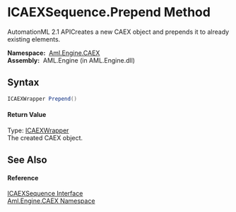 ICAEXSequence.Prepend Method
============================
AutomationML 2.1 APICreates a new CAEX object and prepends it to already existing elements.

  **Namespace:**  [Aml.Engine.CAEX][1]  
  **Assembly:**  AML.Engine (in AML.Engine.dll)

Syntax
------

```csharp
ICAEXWrapper Prepend()
```

#### Return Value
Type: [ICAEXWrapper][2]  
The created CAEX object.

See Also
--------

#### Reference
[ICAEXSequence Interface][3]  
[Aml.Engine.CAEX Namespace][1]  

[1]: ../README.md
[2]: ../ICAEXWrapper/README.md
[3]: README.md
[4]: https://www.automationml.org
[5]: ../../icons/logoShade.png